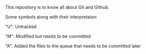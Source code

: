 This repository is to know all about Git and Github.

Some symbols along with their interpretaion:

"U": Untracked

"M": Modified but needs to be committed

"A": Added the files to the queue that needs to be committed later
